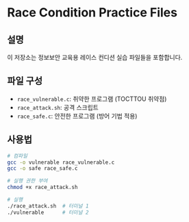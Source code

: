 # Race Condition Practice Files

## 설명
이 저장소는 정보보안 교육용 레이스 컨디션 실습 파일들을 포함합니다.

## 파일 구성
- `race_vulnerable.c`: 취약한 프로그램 (TOCTTOU 취약점)
- `race_attack.sh`: 공격 스크립트
- `race_safe.c`: 안전한 프로그램 (방어 기법 적용)

## 사용법
```bash
# 컴파일
gcc -o vulnerable race_vulnerable.c
gcc -o safe race_safe.c

# 실행 권한 부여
chmod +x race_attack.sh

# 실행
./race_attack.sh  # 터미널 1
./vulnerable      # 터미널 2
